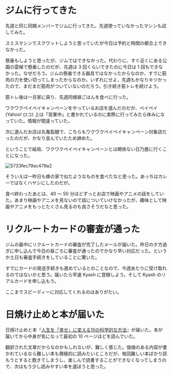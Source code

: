 # ジムに行ってきた
先週と同じ同期メンバーでジムに行ってきた。先週使っていなかったマシンも試してみた。

スミスマシンでスクワットしようと思っていたが今日は予約と時間の都合上できなかった。

懸垂もしようと思ったが、ジムではできなかった。代わりに、すぐ近くにある公園の雲梯で懸垂したのだが、先週は 3 回くらいできたのに今日は 1 回もできなかった。なぜだろう。ジムの懸垂できる器具ではなかったからなのか、すでに筋肉の力を使い切ってしまったからなのか。いずれにせよ、先週もかなりキツかったので、まだまだ筋肉がついていないのだろう。引き続き筋トレを続けよう。

筋トレ後は一旦家に戻り、先週同様昼ごはんを食べに行った。

ワクワクペイペイキャンペーンをやっているお店を選んだのだが、ペイペイ (Yahoo! ロコ) 上は「営業中」と書かれているのに実際に行ってみたら休みになっていた。情報が間違っていた。

次に選んだお店は丸亀製麺で、こちらもワクワクペイペイキャンペーン対象店だったのだが、かなり並んでいたため諦めた。

ということで結局、ワクワクペイペイキャンペーンとは関係ない日乃屋に行くことになった。

![5733fec79ac479a2](/images/2019/07/5733fec79ac479a2.jpg)

そういえば一昨日も蜂の家で似たようなものを食べたなと思った。あっちはカレーではなくハヤシにしたのだが。

食べ終わったあとは、40 〜 50 分ほどずっとお店で映画やアニメの話をしていた。あまり映画やアニメを見ないので話についていけなかったが、趣味として映画やアニメをもっとたくさん見るのも良さそうだなと思った。

# リクルートカードの審査が通った
ジムの最中にリクルートカードの審査が完了したメールが届いた。昨日の夕方過ぎに申し込んで今日の昼ごろに審査が通ったのでかなり早い対応だった。というか土日も審査手続きをしていることに驚いた。

すでにカードの発送手続きも進めているとのことなので、今週あたりに受け取れるのではないかと思う。届いたら早速 Kyash に登録しよう。そして Kyash のリアルカードを申し込もう。

ここまでスピーディーに対応してくれるのはありがたい。

# 日焼け止めと本が届いた
日焼け止めと本『[人生を「幸せ」に変える10の科学的な方法](https://www.amazon.co.jp/gp/product/453405212X)』が届いた。本が届いてから中身が気になって最初の 10 ページほどを読んでいた。

翻訳された文章だからなのかもしれないが、難しく感じた。価値のある内容が書かれているなら難しい本も積極的に読みたいところだが、毎回難しい本ばかり読もうとすると飽きてしまうし、楽しんで読書することができなくなってしまうので、次はもう少し読みやすい本を選ぼうと思った。
